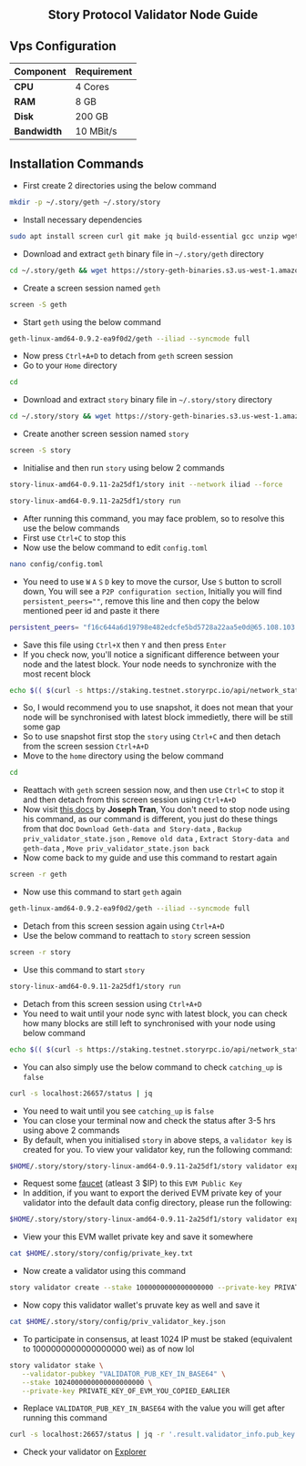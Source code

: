 <h2 align=center> Story Protocol Validator Node Guide </h2>

## Vps Configuration

| Component  | Requirement     |
|------------|-----------------|
| **CPU**    | 4 Cores         |
| **RAM**    | 8 GB            |
| **Disk**   | 200 GB          |
| **Bandwidth** | 10 MBit/s    |

## Installation Commands
- First create 2 directories using the below command
```bash
mkdir -p ~/.story/geth ~/.story/story
```
- Install necessary dependencies
```bash
sudo apt install screen curl git make jq build-essential gcc unzip wget lz4 aria2 -y
```
- Download and extract `geth` binary file in `~/.story/geth` directory
```bash
cd ~/.story/geth && wget https://story-geth-binaries.s3.us-west-1.amazonaws.com/geth-public/geth-linux-amd64-0.9.2-ea9f0d2.tar.gz && tar -xvf geth-linux-amd64-0.9.2-ea9f0d2.tar.gz
```
- Create a screen session named `geth`
```bash
screen -S geth
```
- Start `geth` using the below command
```bash
geth-linux-amd64-0.9.2-ea9f0d2/geth --iliad --syncmode full
```
- Now press `Ctrl+A+D` to detach from `geth` screen session
- Go to your `Home` directory
```bash
cd
```
- Download and extract `story` binary file in `~/.story/story` directory
```bash
cd ~/.story/story && wget https://story-geth-binaries.s3.us-west-1.amazonaws.com/story-public/story-linux-amd64-0.9.11-2a25df1.tar.gz && tar -xvf story-linux-amd64-0.9.11-2a25df1.tar.gz
```
- Create another screen session named `story`
```bash
screen -S story
```
- Initialise and then run `story` using below 2 commands
```bash
story-linux-amd64-0.9.11-2a25df1/story init --network iliad --force
```
```bash
story-linux-amd64-0.9.11-2a25df1/story run
```
- After running this command, you may face problem, so to resolve this use the below commands
- First use `Ctrl+C` to stop this
- Now use the below command to edit `config.toml`
```bash
nano config/config.toml
```
- You need to use `W` `A` `S` `D` key to move the cursor, Use `S` button to scroll down, You will see a `P2P configuration section`, Initially you will find `persistent_peers=""`, remove this line and then copy the below mentioned peer id and paste it there
```bash
persistent_peers= "f16c644a6d19798e482edcfe5bd5728a22aa5e0d@65.108.103.184:26656,9fc21eaa5f39f3611875a951775c5b1ebdf032ee@84.32.186.154:26656,a320f8a15892bddd7b5502527e0d11c5b5b9d0e3@69.67.150.107:29931,537b4c11a17f282bd9f84ba578e5998944c49c79@176.9.155.156:28656"
```
- Save this file using `Ctrl+X` then `Y` and then press `Enter`
- If you check now, you'll notice a significant difference between your node and the latest block. Your node needs to synchronize with the most recent block
```bash
echo $(( $(curl -s https://staking.testnet.storyrpc.io/api/network_status | jq -r '.msg.consensus_block_height') - $(curl -s localhost:26657/status | jq -r '.result.sync_info.latest_block_height') ))
```
- So, I would recommend you to use snapshot, it does not mean that your node will be synchronised with latest block immedietly, there will be still some gap
- So to use snapshot first stop the `story` using `Ctrl+C` and then detach from the screen session `Ctrl+A+D`
- Move to the `home` directory using the below command
```bash
cd
```
- Reattach with `geth` screen session now, and then use `Ctrl+C` to stop it and then detach from this screen session using `Ctrl+A+D`
- Now visit [this docs](https://service.josephtran.xyz/testnet/story/snapshot)  by **Joseph Tran**, You don't need to stop node using his command, as our command is different, you just do these things from that doc `Download Geth-data and Story-data` , `Backup priv_validator_state.json` , `Remove old data` , `Extract Story-data and geth-data` , `Move priv_validator_state.json back`
- Now come back to my guide and use this command to restart again
```bash
screen -r geth
```
- Now use this command to start `geth` again
```bash
geth-linux-amd64-0.9.2-ea9f0d2/geth --iliad --syncmode full
```
- Detach from this screen session again using `Ctrl+A+D`
- Use the below command to reattach to `story` screen session
```bash
screen -r story
```
- Use this command to start `story`
```bash
story-linux-amd64-0.9.11-2a25df1/story run
```
- Detach from this screen session using `Ctrl+A+D`
- You need to wait until your node sync with latest block, you can check how many blocks are still left to synchronised with your node using below command
```bash
echo $(( $(curl -s https://staking.testnet.storyrpc.io/api/network_status | jq -r '.msg.consensus_block_height') - $(curl -s localhost:26657/status | jq -r '.result.sync_info.latest_block_height') ))
```
- You can also simply use the below command to check `catching_up` is `false`
```bash
curl -s localhost:26657/status | jq
```
- You need to wait until you see `catching_up` is `false`
- You can close your terminal now and check the status after 3-5 hrs using above 2 commands
- By default, when you initialised `story` in above steps,  a `validator key` is created for you. To view your validator key, run the following command:
```bash
$HOME/.story/story/story-linux-amd64-0.9.11-2a25df1/story validator export
```
- Request some [faucet](https://faucet.story.foundation/) (atleast 3 $IP) to this `EVM Public Key`
- In addition, if you want to export the derived EVM private key of your validator into the default data config directory, please run the following:
```bash
$HOME/.story/story/story-linux-amd64-0.9.11-2a25df1/story validator export --export-evm-key
```
- View your this EVM wallet private key and save it somewhere
```bash
cat $HOME/.story/story/config/private_key.txt
```
- Now create a validator using this command
```bash
story validator create --stake 1000000000000000000 --private-key PRIVATE_KEY_OF_EVM_YOU_COPIED_IN_THE_AVOBE_STEP
```
- Now copy this validator wallet's pruvate key as well and save it
```bash
cat $HOME/.story/story/config/priv_validator_key.json
```
- To participate in consensus, at least 1024 IP must be staked (equivalent to 1000000000000000000 wei) as of now lol
```bash
story validator stake \
   --validator-pubkey "VALIDATOR_PUB_KEY_IN_BASE64" \
   --stake 1024000000000000000000 \
   --private-key PRIVATE_KEY_OF_EVM_YOU_COPIED_EARLIER
```
- Replace `VALIDATOR_PUB_KEY_IN_BASE64` with the value you will get after running this command
```bash
curl -s localhost:26657/status | jq -r '.result.validator_info.pub_key.value'
```
- Check your validator on [Explorer](https://testnet.story.explorers.guru/)
